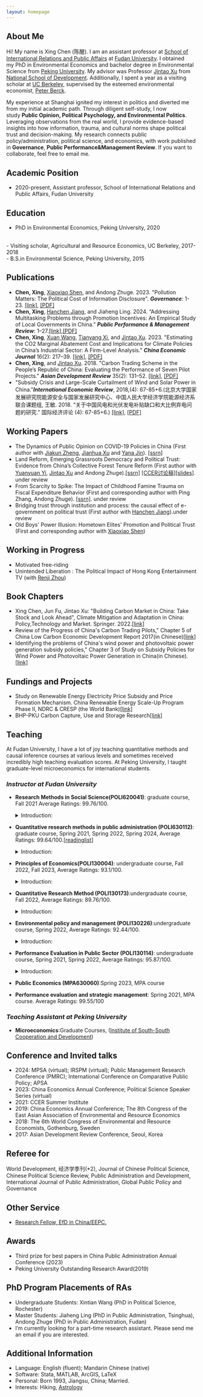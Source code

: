 ```yaml
---
layout: homepage
---
```


## About Me

Hi! My name is Xing Chen (陈醒). I am an assistant professor at [School of International Relations and Public Affairs](https://faculty.fudan.edu.cn/xingchen/zh_CN/index.htm) at [Fudan University](https://www.fudan.edu.cn/en/). I obtained my PhD in Environmental Economics and bachelor degree in Environmental Science from [Peking University](https://english.pku.edu.cn/). My advisor was Professor [Jintao Xu](https://en.nsd.pku.edu.cn/faculty/fulltime/x/239550.htm) from [National School of Development](https://en.nsd.pku.edu.cn/index.htm). Additionally, I spent a year as a visiting scholar at [UC Berkeley](https://are.berkeley.edu/), supervised by the esteemed environmental economist, [Peter Berck](https://are.berkeley.edu/users/peter-berck).

My experience at Shanghai ignited my interest in politics and diverted me from my initial academic path. Through diligent self-study, I now study **Public Opinion, Political Psychology, and Environmental Politics**. Leveraging observations from the real world, I provide evidence-based insights into how information, trauma, and cultural norms shape political trust and decision-making. My research connects public policy/administration, political science, and economics, with work published in  **Governance**, **Public Performance&Management Review**. If you want to collaborate, feel free to email me.

## Academic Position
-  2020-present, Assistant professor, School of International Relations and Public Affairs, Fudan University
 
## Education
- PhD in Environmental Economics, Peking University, 2020
<br>
- Visiting scholar, Agricultural and Resource Economics, UC Berkeley, 2017-2018
<br>
- B.S.in Environmental Science, Peking University, 2015


## Publications
- **Chen, Xing**, [Xiaoxiao Shen](https://xiaoxiaoshen.co/), and Andong Zhuge. 2023. "Pollution Matters: The Political Cost of Information Disclosure". ***Governance***: 1-23. [[link]](https://onlinelibrary.wiley.com/doi/10.1111/gove.12847), [[PDF]](https://www.dropbox.com/scl/fi/ioegdz93cav9s4qj3gatq/pollution_trust_governance.pdf?rlkey=txcla4ewh4f09sbqgmmesq3dl&dl=0)
- **Chen, Xing**, [Hanchen Jiang](http://schpa.uibe.edu.cn/szdw/xxjs/xzglx/32b832e6a5fd4c61a50c7a0924a5cd1b.htm), and Jiaheng Ling. 2024. “Addressing Multitasking Problems through Promotion Incentives: An Empirical Study of Local Governments in China.” ***Public Performance & Management Review***: 1–27.[[link]](https://www.tandfonline.com/doi/full/10.1080/15309576.2024.2302390),[[PDF]](https://www.dropbox.com/scl/fi/9nskogo75r9z4o62lx6sz/border_promotion_PPMR.pdf?rlkey=ie83bzz2kpf3v5jy68f1rlzsl&dl=0)
- **Chen, Xing**, [Xuan Wang](https://scholar.google.com/citations?user=WmLziy0AAAAJ&hl=en), [Tianyang Xi](https://www.xitianyang.com/), and [Jintao Xu](https://en.nsd.pku.edu.cn/faculty/fulltime/x/239550.htm). 2023. "Estimating the CO2 Marginal Abatement Cost and Implications for Climate Policies in China’s Industrial Sector: A Firm-Level Analysis." ***China Economic Journal*** 16(2): 217–39. [[link]](https://www.tandfonline.com/doi/abs/10.1080/17538963.2023.2244281), [[PDF]](https://www.dropbox.com/scl/fi/gr3vm1ktbbhjp03tt9elj/Estimating-the-CO2-marginal-abatement-cost-and-implications-for-climate-policies-in-China-s-industrial-sector-A-firm-level-analysis.pdf?rlkey=onayf0x48pwa3tymmfw2seom5&dl=0)
- **Chen, Xing**, and [Jintao Xu](https://en.nsd.pku.edu.cn/faculty/fulltime/x/239550.htm). 2018. "Carbon Trading Scheme in the People’s Republic of China: Evaluating the Performance of Seven Pilot Projects." ***Asian Development Review*** 35(2): 131–52. [[link]](https://direct.mit.edu/adev/article/35/2/131/9958/Carbon-Trading-Scheme-in-the-People-s-Republic-of), [[PDF]](https://www.dropbox.com/scl/fi/i9uh9jhm752v6jiooa93r/1.ADR.pdf?rlkey=zje9pc6y9tl5eqqq2pwmvwxe4&dl=0)
- "Subsidy Crisis and Large-Scale Curtailment of Wind and Solar Power in China."***International Economic Review***, 2018,(4): 67-85+6.(北京大学国家发展研究院能源安全与国家发展研究中心、中国人民大学经济学院能源经济系联合课题组, 王敏. 2018. “关于中国风电和光伏发电补贴缺口和大比例弃电问题的研究.” 国际经济评论 (4): 67-85+6.) [[link]](https://oversea.cnki.net/KCMS/detail/detail.aspx?dbcode=CJFD&dbname=CJFDLAST2018&filename=GJPP201804005&uniplatform=OVERSEA&v=MY23A1ckSLSZTyb5XPa4j7QkPXk3Y_fQJAJsdN2Jp5kwko9MWWXZVS7HRJIIzrBd), [[PDF]](https://www.dropbox.com/scl/fi/hrryf7cbds9y7ppkarfr2/2..pdf?rlkey=pl94l7x84ecwsjk6zj76z2clh&dl=0)

## Working Papers
- The Dynamics of Public Opinion on COVID-19 Policies in China
 (First author  with [Jiakun Zheng](https://scholar.google.com/citations?hl=zh-CN&user=c-6NWRcAAAAJ), [Jianhua Xu](https://www.ghd.pku.edu.cn/English/People/Faculty_fe5100f8d50a4875a92ad8991380a172/X_fe5100f8d50a4875a92ad8991380a172/XUjianhua/index.blk.htm) and [Yana Jin](http://scholar.pku.edu.cn/yjin/bio)). [[ssrn]](https://papers.ssrn.com/sol3/papers.cfm?abstract_id=4667162) 
- Land Reform, Emerging Grassroots Democracy and Political Trust: Evidence from China’s Collective Forest Tenure Reform (First author  with [Yuanyuan Yi](https://nsd.pku.edu.cn/szdw/yjyxl/y6/515466.htm#), [Jintao Xu](https://nsd.pku.edu.cn/szdw/qzjs/x/262188.htm) and Andong Zhuge).[[ssrn]](https://papers.ssrn.com/sol3/papers.cfm?abstract_id=4569967) [[CCER讨论稿]](https://nsd.pku.edu.cn/cbw/tlg1/tlg2023/532016.htm)[[slides]](https://www.dropbox.com/scl/fi/o7tx7fdd3x5c5ai8t8bb9/democracy.pdf?rlkey=qrj4w4arrqbkjodd9td8wq86d&dl=0). under review
- From Scarcity to Spike: The Impact of Childhood Famine Trauma on Fiscal Expenditure Behavior (First and corresponding author with Ping Zhang, Andong Zhuge). [[ssrn]](https://papers.ssrn.com/sol3/papers.cfm?abstract_id=4646240). under review
- Bridging trust through institution and process: the causal effect of e-government on political trust (First author with [Hanchen Jiang](http://schpa.uibe.edu.cn/szdw/xxjs/xzglx/32b832e6a5fd4c61a50c7a0924a5cd1b.htm)).under review
- Old Boys' Power Illusion: Hometown Elites' Promotion and Political Trust (First and corresponding author with [Xiaoxiao Shen](https://xiaoxiaoshen.co/))
  
## Working in Progress
- Motivated free-riding
- Unintended Liberation : The Political Impact of Hong Kong Entertainment TV (with [Renji Zhou](https://ii.umich.edu/ii/people/all/r/renjizh.html))
  
## Book Chapters
- Xing Chen, Jun Fu, Jintao Xu: "Building Carbon Market in China: Take Stock and Look Ahead", Climate Mitigation and Adaptation in China: Policy,Technology and Market.  Springer. 2022.[[link]](https://link.springer.com/book/10.1007/978-981-16-4310-1)
- Review of the Progress of China's Carbon Trading Pilots," Chapter 5 of China Low Carbon Economic Development Report 2017(in Chinese)[[link]](https://www.pishu.com.cn/skwx_ps/bookdetail?SiteID=14&ID=9313611)
- Identifying the problems of China's wind power and photovoltaic power generation subsidy policies," Chapter 3 of Study on Subsidy Policies for Wind Power and Photovoltaic Power Generation in China(in Chinese).[[link]](http://www.csspw.com.cn/booksdetail_15923_2075299_0.jhtml)


## Fundings and Projects
- Study on Renewable Energy Electricity Price Subsidy and Price Formation Mechanism. China Renewable Energy Scale-Up Program Phase II, NDRC & CRESP (the World Bank)[[link]](https://projects.worldbank.org/en/projects-operations/project-detail/P127033?lang=en)
- BHP-PKU Carbon Capture, Use and Storage Research[[link]](https://www.nsd.pku.edu.cn/ccus/ccus/project/271707.htm)


## Teaching
At Fudan University, I have a lot of joy teaching quantitative methods and causal inference courses at various levels and sometimes received incredibly high teaching evaluation scores. At Peking University, I taught graduate-level microeconomics for international students. 
### *Instructor at Fudan University*
- **Research Methods in Social Science(POLI620041)**: graduate course, Fall 2021 Average Ratings: 99.76/100.
  <details><summary>Introduction:</summary>
  This course will prepare newly admitted graduate students for other quantitative analysis courses offered in the Politics/Public Administration department and elsewhere. Students will learn basic probability and statistics, as well as programming using Stata. Course is equivalent to intermediate econometrics, covering cross-sectional data analysis.
  </details>
- **Quantitative research methods in public administration (POLI630112)**: graduate course, Spring 2021, Spring 2022, Spring
2024, Average Ratings: 99.64/100.[[readinglist](https://www.dropbox.com/scl/fi/0niw72qcwv1hiib7byzrf/Method_reading_list.pdf?rlkey=ztn32vemmm39po2ggu9yojq1f&dl=0)]
  <details><summary>Introduction:</summary>
  Graduate Course. An advanced course covering panel data analysis, as well as techniques for causal inference and empirical strategy, including Difference-in-difference(DID), instrumental variable method (IV), regression discontinuity design(RDD), and synthetic control methond (SCM). Using data from published journal articles, students will learn how to clean data, create graphs and tables, and conduct basic statistical analysis.
   </details>
- **Principles of Economics(POLI130004)**: undergraduate course, Fall 2022, Fall 2023, Average Ratings: 93.1/100.
  <details><summary>Introduction:</summary>
   An introduction course to core concepts and theories of economics for newly admitted undergrads at Fudan.
   </details>
- **Quantitative Research Method (POLI130173)**:undergraduate course, Fall 2022, Average Ratings: 89.76/100.
    <details><summary>Introduction:</summary>
     An introduction course covering basic statistical analysis. 
   </details>
- **Environmental policy and management (POLI130226)**:undergraduate course, Spring 2022, Average Ratings: 92.44/100.
  <details><summary>Introduction:</summary>
   This course provides an overview of China's environmental governance since 2000. By introducing the microeconomic foundations of environmental policies, analyzing China's pollution control efforts, and examining the impacts of environmental regulation, this course aims to equip students with the knowledge about the policy design and implementation in addressing future environmental challenges.
   </details>
  
- **Performance Evaluation in Public Sector (POLI130114)**: undergraduate course, Spring 2021, Spring 2022, Average Ratings: 95.87/100.
  <details><summary>Introduction:</summary>
   An introductory course for causal inference and policy evaluation techniques in the context of China governance.
   </details>
- **Public Economics (MPA630060)**:Spring 2023, MPA course
- **Performance evaluation and strategic management**: Spring 2021, MPA course. Average Ratings: 99.55/100
   
### *Teaching Assistant at Peking University*
-  **Microeconomics**:Graduate Courses, ([Institute of South-South Cooperation and Development](https://cnisscad.pku.edu.cn/))

## Conference and Invited talks
- 2024: MPSA (virtual); IRSPM (virtual); Public Management Research Conference (PMRC); International Conference on Comparative Public Policy; APSA
- 2023: China Economics Annual Conference; Political Science Speaker Series (virtual)
- 2021: CCER Summer Institute
- 2019: China Economics Annual Conference; The 8th Congress of the East Asian Association of Environmental and Resource Economics
- 2018: The 6th World Congress of Environmental and Resource Economists, Gothenburg, Sweden
- 2017: Asian Development Review Conference, Seoul, Korea

## Referee for
World Development, 经济学季刊(*2), Journal of Chinese Political Science, Chinese Political Science Review, Public Administration and Development, International Journal of Public Administration, Global Public Policy and Governance

## Other Service
- [Research Fellow, EfD in China/EEPC.](https://www.efdinitiative.org/about-efd/people/chen-xing)
  
## Awards
- Third prize for best papers in China Public Administration Annual Conference (2023)
- Peking University Outstanding Research Award(2019)

## PhD Program Placements of RAs
- Undergraduate Students: Xintian Wang (PhD in Political Science, Rochester)
- Master Students: Jiaheng Ling (PhD in Public Administration, Tsinghua), Andong Zhuge (PhD in Public Administration, Fudan)
- I’m currently looking for a part-time research assistant. Please send me an email if you are interested.
  
## Additional Information
- Language: English (fluent); Mandarin Chinese (native)
- Software: Stata, MATLAB, ArcGIS, LaTeX
- Personal: Born 1993, Jiangsu, China; Married.
- Interests: Hiking, [Astrology](https://www.dropbox.com/scl/fi/i0fz5znkpvxnhtjcjyvvn/astrology.pdf?rlkey=f88s2ca17gbmhq9p7242zezv2&dl=0)

